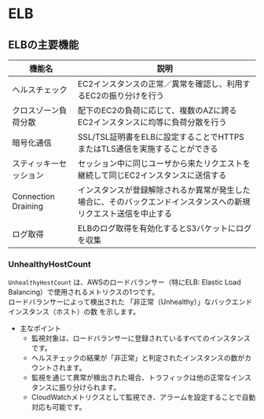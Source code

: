 # ELB

## ELBの主要機能

| 機能名               | 説明                                                                                     |
|--------------------|--------------------------------------------------------------------------------------------|
| ヘルスチェック       | EC2インスタンスの正常／異常を確認し、利用するEC2の振り分けを行う                             |
| クロスゾーン負荷分散 | 配下のEC2の負荷に応じて、複数のAZに跨るEC2インスタンスに均等に負荷分散を行う                 |
| 暗号化通信           | SSL/TSL証明書をELBに設定することでHTTPSまたはTLS通信を実施することができる                   |
| スティッキーセッション | セッション中に同じユーザから来たリクエストを継続して同じEC2インスタンスに送信する               |
| Connection Draining | インスタンスが登録解除されるか異常が発生した場合に、そのバックエンドインスタンスへの新規リクエスト送信を中止する |
| ログ取得             | ELBのログ取得を有効化するとS3バケットにログを収集                                           |


### UnhealthyHostCount

`UnhealthyHostCount` は、AWSのロードバランサー（特にELB: Elastic Load Balancing）で使用されるメトリクスの1つです。<br>
ロードバランサーによって検出された 「非正常（Unhealthy）」なバックエンドインスタンス（ホスト）の数 を示します。

- 主なポイント
  - 監視対象は、ロードバランサーに登録されているすべてのインスタンスです。
  - ヘルスチェックの結果が「非正常」と判定されたインスタンスの数がカウントされます。
  - 監視を通じて異常が検出された場合、トラフィックは他の正常なインスタンスに振り分けられます。
  - CloudWatchメトリクスとして監視でき、アラームを設定することで自動対応も可能です。
  
